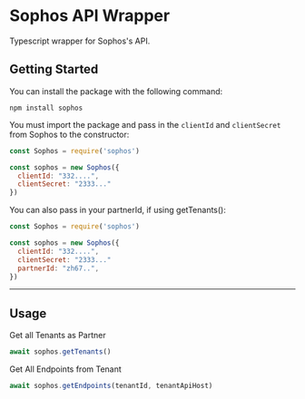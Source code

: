 # Sophos API Wrapper

Typescript wrapper for Sophos's API.

## Getting Started

You can install the package with the following command:

```
npm install sophos
```

You must import the package and pass in the `clientId` and `clientSecret` from Sophos to the constructor:

```javascript
const Sophos = require('sophos')

const sophos = new Sophos({
  clientId: "332....",
  clientSecret: "2333..."
}) 
```

You can also pass in your partnerId, if using getTenants():

```javascript
const Sophos = require('sophos')

const sophos = new Sophos({
  clientId: "332....",
  clientSecret: "2333..."
  partnerId: "zh67..",
}) 
```

<hr>

## Usage

Get all Tenants as Partner

```javascript
await sophos.getTenants()
```

Get All Endpoints from Tenant

```javascript
await sophos.getEndpoints(tenantId, tenantApiHost)
```